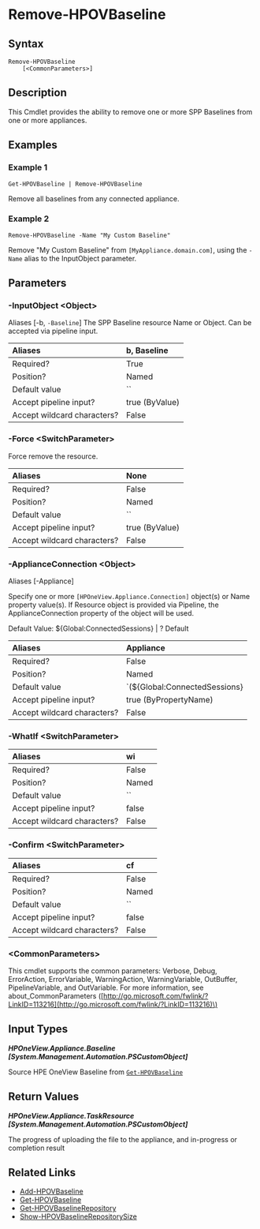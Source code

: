 ﻿---
description: Delete a Baseline from an appliance repository.
---

# Remove-HPOVBaseline

## Syntax

```text
Remove-HPOVBaseline
    [<CommonParameters>]
```

## Description

This Cmdlet provides the ability to remove one or more SPP Baselines from one or more appliances.

## Examples

###  Example 1 

```text
Get-HPOVBaseline | Remove-HPOVBaseline

```

Remove all baselines from any connected appliance.

###  Example 2 

```text
Remove-HPOVBaseline -Name "My Custom Baseline"

```

Remove "My Custom Baseline" from `[MyAppliance.domain.com]`, using the `-Name` alias to the InputObject parameter.

## Parameters

### -InputObject &lt;Object&gt;

Aliases [-b, `-Baseline`]
The SPP Baseline resource Name or Object.  Can be accepted via pipeline input.

| Aliases | b, Baseline |
| :--- | :--- |
| Required? | True |
| Position? | Named |
| Default value | `` |
| Accept pipeline input? | true (ByValue) |
| Accept wildcard characters? | False |

### -Force &lt;SwitchParameter&gt;

Force remove the resource.

| Aliases | None |
| :--- | :--- |
| Required? | False |
| Position? | Named |
| Default value | `` |
| Accept pipeline input? | true (ByValue) |
| Accept wildcard characters? | False |

### -ApplianceConnection &lt;Object&gt;

Aliases [-Appliance]

Specify one or more `[HPOneView.Appliance.Connection]` object(s) or Name property value(s). If Resource object is provided via Pipeline, the ApplianceConnection property of the object will be used.

Default Value: ${Global:ConnectedSessions} | ? Default

| Aliases | Appliance |
| :--- | :--- |
| Required? | False |
| Position? | Named |
| Default value | `(${Global:ConnectedSessions} | ? Default)` |
| Accept pipeline input? | true (ByPropertyName) |
| Accept wildcard characters? | False |

### -WhatIf &lt;SwitchParameter&gt;



| Aliases | wi |
| :--- | :--- |
| Required? | False |
| Position? | Named |
| Default value | `` |
| Accept pipeline input? | false |
| Accept wildcard characters? | False |

### -Confirm &lt;SwitchParameter&gt;



| Aliases | cf |
| :--- | :--- |
| Required? | False |
| Position? | Named |
| Default value | `` |
| Accept pipeline input? | false |
| Accept wildcard characters? | False |

### &lt;CommonParameters&gt;

This cmdlet supports the common parameters: Verbose, Debug, ErrorAction, ErrorVariable, WarningAction, WarningVariable, OutBuffer, PipelineVariable, and OutVariable. For more information, see about\_CommonParameters \([http://go.microsoft.com/fwlink/?LinkID=113216](http://go.microsoft.com/fwlink/?LinkID=113216)\)

## Input Types

_**HPOneView.Appliance.Baseline [System.Management.Automation.PSCustomObject]**_

Source HPE OneView Baseline from [`Get-HPOVBaseline`](get-hpovbaseline.md)


## Return Values

_**HPOneView.Appliance.TaskResource [System.Management.Automation.PSCustomObject]**_

The progress of uploading the file to the appliance, and in-progress or completion result

## Related Links

* [Add-HPOVBaseline](add-hpovbaseline.md)
* [Get-HPOVBaseline](get-hpovbaseline.md)
* [Get-HPOVBaselineRepository](get-hpovbaselinerepository.md)
* [Show-HPOVBaselineRepositorySize](show-hpovbaselinerepositorysize.md)
